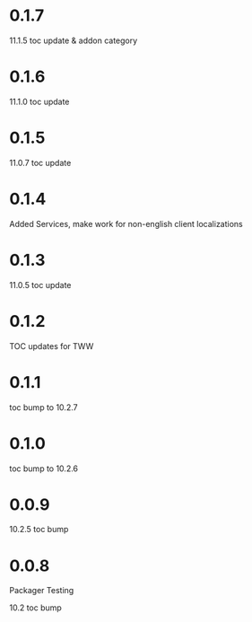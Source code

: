 # 0.1.7

11.1.5 toc update & addon category

# 0.1.6

11.1.0 toc update

# 0.1.5

11.0.7 toc update

# 0.1.4

Added Services, make work for non-english client localizations

# 0.1.3

11.0.5 toc update

# 0.1.2

TOC updates for TWW

# 0.1.1

toc bump to 10.2.7

# 0.1.0

toc bump to 10.2.6

# 0.0.9

10.2.5 toc bump

# 0.0.8

Packager Testing

10.2 toc bump